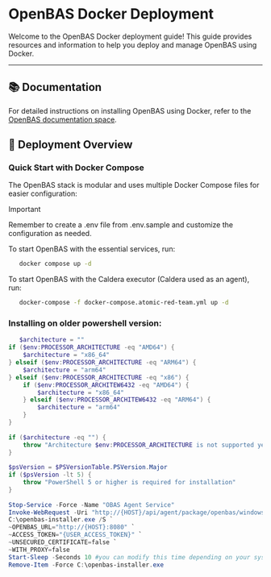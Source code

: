 # OpenBAS Docker Deployment

Welcome to the OpenBAS Docker deployment guide! This guide provides resources and information to help you deploy and
manage OpenBAS using Docker.

---

## 📚 Documentation

For detailed instructions on installing OpenBAS using Docker, refer to
the [OpenBAS documentation space](https://docs.openbas.io/latest/deployment/installation/#using-docker).


## 🔧 Deployment Overview

### Quick Start with Docker Compose

The OpenBAS stack is modular and uses multiple Docker Compose files for easier configuration:

> [!IMPORTANT]
> Remember to create a .env file from .env.sample and customize the configuration as needed.

To start OpenBAS with the essential services, run:
```bash
   docker compose up -d
```

To start OpenBAS with the Caldera executor (Caldera used as an agent), run:
```bash
   docker-compose -f docker-compose.atomic-red-team.yml up -d
```

### Installing on older powershell version:

```ps1
   $architecture = ""
if ($env:PROCESSOR_ARCHITECTURE -eq "AMD64") {
    $architecture = "x86_64"
} elseif ($env:PROCESSOR_ARCHITECTURE -eq "ARM64") {
    $architecture = "arm64"
} elseif ($env:PROCESSOR_ARCHITECTURE -eq "x86") {
    if ($env:PROCESSOR_ARCHITEW6432 -eq "AMD64") {
        $architecture = "x86_64"
    } elseif ($env:PROCESSOR_ARCHITEW6432 -eq "ARM64") {
        $architecture = "arm64"
    }
}
 
if ($architecture -eq "") {
    throw "Architecture $env:PROCESSOR_ARCHITECTURE is not supported yet, please create a ticket in openbas github project"
}
 
$psVersion = $PSVersionTable.PSVersion.Major
if ($psVersion -lt 5) {
    throw "PowerShell 5 or higher is required for installation"
}
 
Stop-Service -Force -Name "OBAS Agent Service"
Invoke-WebRequest -Uri "http://{HOST}/api/agent/package/openbas/windows/$architecture" -OutFile "C:\openbas-installer.exe"
C:\openbas-installer.exe /S `
~OPENBAS_URL="http://{HOST}:8080" `
~ACCESS_TOKEN="{USER_ACCESS_TOKEN}" `
~UNSECURED_CERTIFICATE=false `
~WITH_PROXY=false
Start-Sleep -Seconds 10 #you can modify this time depending on your system performance
Remove-Item -Force C:\openbas-installer.exe
```


